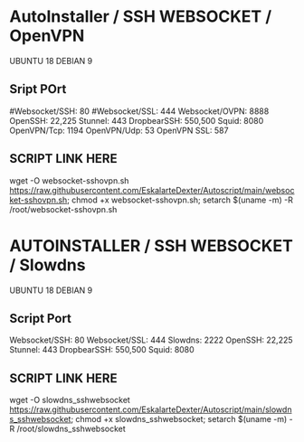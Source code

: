 # AutoInstaller / SSH WEBSOCKET / OpenVPN
 
UBUNTU 18
DEBIAN 9

## Sript POrt

#Websocket/SSH:   80
#Websocket/SSL:   444
Websocket/OVPN:  8888
OpenSSH:         22,225
Stunnel:         443
DropbearSSH:     550,500
Squid:           8080
OpenVPN/Tcp:     1194
OpenVPN/Udp:     53
OpenVPN SSL:     587

## SCRIPT LINK HERE

wget -O websocket-sshovpn.sh https://raw.githubusercontent.com/EskalarteDexter/Autoscript/main/websocket-sshovpn.sh; chmod +x websocket-sshovpn.sh; setarch $(uname -m) -R /root/websocket-sshovpn.sh



# AUTOINSTALLER / SSH WEBSOCKET / Slowdns
 
UBUNTU 18
DEBIAN 9

## Script Port

Websocket/SSH:   80
Websocket/SSL:   444
Slowdns:         2222
OpenSSH:         22,225
Stunnel:         443
DropbearSSH:     550,500
Squid:           8080

## SCRIPT LINK HERE

wget -O slowdns_sshwebsocket https://raw.githubusercontent.com/EskalarteDexter/Autoscript/main/slowdns_sshwebsocket; chmod +x slowdns_sshwebsocket; setarch $(uname -m) -R /root/slowdns_sshwebsocket






